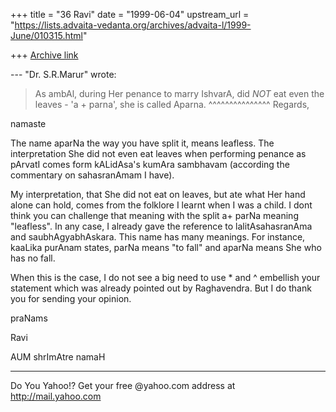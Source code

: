 +++
title = "36 Ravi"
date = "1999-06-04"
upstream_url = "https://lists.advaita-vedanta.org/archives/advaita-l/1999-June/010315.html"

+++
[Archive link](https://lists.advaita-vedanta.org/archives/advaita-l/1999-June/010315.html)

--- "Dr. S.R.Marur" <smarur at EASI.SOFT.NET> wrote:

> As ambAl, during Her penance to marry IshvarA, did *NOT*
> eat even the leaves - 'a + parna', she is called Aparna.
>     ^^^^^^^^^^^^^^^
> Regards,

namaste

The name aparNa the way you have split it, means leafless. The
interpretation She did not even eat leaves when performing penance as
pArvatI comes form kALidAsa's kumAra sambhavam (according the
commentary on sahasranAmam I have).

My interpretation, that She did not eat on leaves, but ate what Her
hand alone can hold, comes from the folklore I learnt when I was a
child.  I dont think you can challenge that meaning with the split a+
parNa meaning "leafless". In any case, I already gave the reference to
lalitAsahasranAma and saubhAgyabhAskara. This name has many meanings.
For instance,  kaaLika purAnam states, parNa means "to fall" and aparNa
means She who has no fall.

When this is the case, I do not see a big need to use * and ^ embellish
your statement which was already pointed out by Raghavendra. But  I do
thank you for sending your opinion.


praNams

Ravi

AUM shrImAtre namaH
_________________________________________________________
Do You Yahoo!?
Get your free @yahoo.com address at http://mail.yahoo.com

